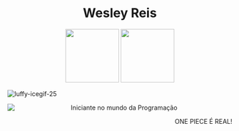 <H1 align="center">  Wesley  Reis  </H1>


<div align="center">
<img height="120em" src="https://github-readme-stats.vercel.app/api?username=WesleyReisWL&show_icons=true&theme=dracula&include_all_commits=true&count_private=true "/>
 <img height="120em" src="https://github-readme-stats.vercel.app/api/top-langs/?username=WesleyReisWL&layout=compact&langs_count=7&theme=dracula"/>
  </div>
<!---
WesleyReisWL/WesleyReisWL is a ✨ special ✨ repository because its `README.md` (this file) appears on your GitHub profile.
You can click the Preview link to take a look at your changes.
--->
<div align="left">

  ![luffy-icegif-25](https://user-images.githubusercontent.com/107414906/204159573-c27862ba-7df2-44e7-a223-e6db7d4dd651.gif)
  
</div>
<div>
<a href="https://www.linkedin.com/in/wesley-reiss/" target="_blank"><img src="https://img.shields.io/badge/-LinkedIn-%230077B5?style=for-the-badge&logo=linkedin&logoColor=white" target="_blank"  align="left"></a> 
  <p align="center">Iniciante no mundo da Programação</p>
  <p align="right">ONE PIECE É REAL!</p>
</div>

